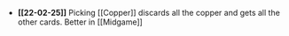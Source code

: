 
- **[[22-02-25]]**
Picking [[Copper]] discards all the copper and gets all the other cards. Better in [[Midgame]]
